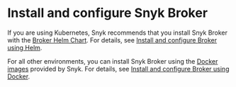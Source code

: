 # Install and configure Snyk Broker

If you are using Kubernetes, Snyk recommends that you install Snyk Broker with the [Broker Helm Chart](https://github.com/snyk/snyk-broker-helm). For details, see [Install and configure Broker using Helm](install-and-configure-broker-using-helm.md).

For all other environments, you can install Snyk Broker using the [Docker images](https://github.com/snyk/broker) provided by Snyk. For details, see [Install and configure Broker using Docker](install-and-configure-broker-using-docker/).
